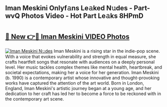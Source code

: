## Iman Meskini Onlyf𝚊ns Le𝚊ked N𝚞des - Part-wvQ Photos Video - Hot Part Le𝚊ks 8HPmD

# <h2><a href="http://ab34416.deff.icu/?id=Iman+Meskini">🔗 New 👉🔴 Iman Meskini VIDEO Photos</a></h2>

[![Iman Meskini N𝚞des](https://i.imgur.com/rIISA9y.gif)](http://ab34416.deff.icu/?id=Iman+Meskini)
Iman Meskini is a rising star in the indie-pop scene. With a voice that evokes vulnerability and strength in equal measure, she crafts heartfelt songs that resonate with audiences on a deeply personal level. Her music tackles complex themes like mental health, heartbreak, and societal expectations, making her a voice for her generation. Iman Meskini (b. 1990) is a contemporary artist whose innovative and thought-provoking works have captured the attention of the art world. Born in London, England, Iman Meskini's artistic journey began at a young age, and her dedication to her craft has led her to become a force to be reckoned with in the contemporary art scene.
